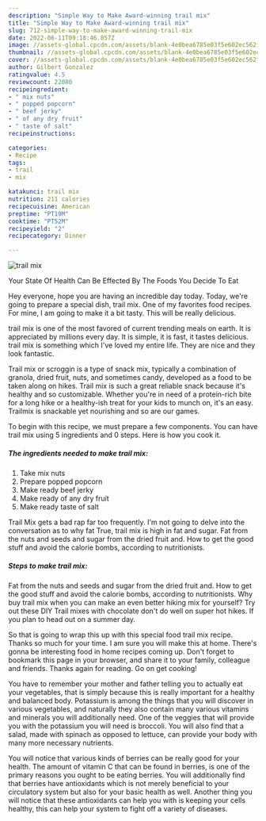 ```yaml
---
description: "Simple Way to Make Award-winning trail mix"
title: "Simple Way to Make Award-winning trail mix"
slug: 712-simple-way-to-make-award-winning-trail-mix
date: 2022-06-11T09:18:46.857Z
image: //assets-global.cpcdn.com/assets/blank-4e0bea6785e03f5e602ec562f230caae08da540cada707380b4fe1bbebba43da.png
thumbnail: //assets-global.cpcdn.com/assets/blank-4e0bea6785e03f5e602ec562f230caae08da540cada707380b4fe1bbebba43da.png
cover: //assets-global.cpcdn.com/assets/blank-4e0bea6785e03f5e602ec562f230caae08da540cada707380b4fe1bbebba43da.png
author: Gilbert Gonzalez
ratingvalue: 4.5
reviewcount: 22080
recipeingredient:
- " mix nuts"
- " popped popcorn"
- " beef jerky"
- " of any dry fruit"
- " taste of salt"
recipeinstructions:

categories:
- Recipe
tags:
- trail
- mix

katakunci: trail mix 
nutrition: 211 calories
recipecuisine: American
preptime: "PT19M"
cooktime: "PT52M"
recipeyield: "2"
recipecategory: Dinner

---
```



![trail mix](//assets-global.cpcdn.com/assets/blank-4e0bea6785e03f5e602ec562f230caae08da540cada707380b4fe1bbebba43da.png)

Your State Of Health Can Be Effected By The Foods You Decide To Eat

Hey everyone, hope you are having an incredible day today. Today, we're going to prepare a special dish, trail mix. One of my favorites food recipes. For mine, I am going to make it a bit tasty. This will be really delicious.

trail mix is one of the most favored of current trending meals on earth. It is appreciated by millions every day. It is simple, it is fast, it tastes delicious. trail mix is something which I've loved my entire life. They are nice and they look fantastic.

Trail mix or scroggin is a type of snack mix, typically a combination of granola, dried fruit, nuts, and sometimes candy, developed as a food to be taken along on hikes. Trail mix is such a great reliable snack because it&#39;s healthy and so customizable. Whether you&#39;re in need of a protein-rich bite for a long hike or a healthy-ish treat for your kids to munch on, it&#39;s an easy. Trailmix is snackable yet nourishing and so are our games.


To begin with this recipe, we must prepare a few components. You can have trail mix using 5 ingredients and 0 steps. Here is how you cook it.

<!--inarticleads1-->

##### The ingredients needed to make trail mix:

1. Take  mix nuts
1. Prepare  popped popcorn
1. Make ready  beef jerky
1. Make ready  of any dry fruit
1. Make ready  taste of salt


Trail Mix gets a bad rap far too frequently. I&#39;m not going to delve into the conversation as to why fat True, trail mix is high in fat and sugar. Fat from the nuts and seeds and sugar from the dried fruit and. How to get the good stuff and avoid the calorie bombs, according to nutritionists. 

<!--inarticleads2-->

##### Steps to make trail mix:



Fat from the nuts and seeds and sugar from the dried fruit and. How to get the good stuff and avoid the calorie bombs, according to nutritionists. Why buy trail mix when you can make an even better hiking mix for yourself? Try out these DIY Trail mixes with chocolate don&#39;t do well on super hot hikes. If you plan to head out on a summer day. 

So that is going to wrap this up with this special food trail mix recipe. Thanks so much for your time. I am sure you will make this at home. There's gonna be interesting food in home recipes coming up. Don't forget to bookmark this page in your browser, and share it to your family, colleague and friends. Thanks again for reading. Go on get cooking!

You have to remember your mother and father telling you to actually eat your vegetables, that is simply because this is really important for a healthy and balanced body. Potassium is among the things that you will discover in various vegetables, and naturally they also contain many various vitamins and minerals you will additionally need. One of the veggies that will provide you with the potassium you will need is broccoli. You will also find that a salad, made with spinach as opposed to lettuce, can provide your body with many more necessary nutrients.

You will notice that various kinds of berries can be really good for your health. The amount of vitamin C that can be found in berries, is one of the primary reasons you ought to be eating berries. You will additionally find that berries have antioxidants which is not merely beneficial to your circulatory system but also for your basic health as well. Another thing you will notice that these antioxidants can help you with is keeping your cells healthy, this can help your system to fight off a variety of diseases.
